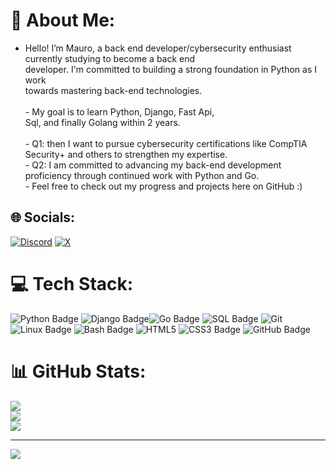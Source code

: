 # 💫 About Me:
- Hello! I’m Mauro, a back end developer/cybersecurity enthusiast currently studying to become a back end<br> developer. I'm committed to building a strong foundation in Python as I work<br> towards mastering back-end technologies.<br><br>- My goal is to learn Python, Django, Fast Api,<br> Sql, and finally Golang within 2 years.<br><br>- Q1: then I want to pursue cybersecurity certifications like CompTIA Security+ and others to strengthen my expertise. <br>- Q2: I am committed to advancing my back-end development proficiency through continued work with Python and Go. <br>- Feel free to check out my progress and projects here on GitHub :)<br>


## 🌐 Socials:
[![Discord](https://img.shields.io/badge/Discord-%237289DA.svg?logo=discord&logoColor=white)](https://discord.gg/letuga21)  [![X](https://img.shields.io/badge/X-black.svg?logo=X&logoColor=white)](https://x.com/@khabibzzz__) 

# 💻 Tech Stack:
![Python Badge](https://img.shields.io/badge/python-3670A0?logo=python&logoColor=ffdd54&style=for-the-badge)
![Django Badge](https://img.shields.io/badge/Django-092E20?logo=django&logoColor=white&style=for-the-badge)![Go Badge](https://img.shields.io/badge/Go-00ADD8?logo=go&logoColor=white&style=for-the-badge)
![SQL Badge](https://img.shields.io/badge/SQL-000?logo=MySQL&logoColor=4479A1&style=for-the-badge) ![Git](https://img.shields.io/badge/git-%23F05033.svg?style=for-the-badge&logo=git&logoColor=white) ![Linux Badge](https://img.shields.io/badge/Linux-000000?logo=linux&logoColor=white&style=for-the-badge) ![Bash Badge](https://img.shields.io/badge/Bash-4EAA25?logo=gnu-bash&logoColor=white&style=for-the-badge) 
![HTML5](https://img.shields.io/badge/HTML5-E34F26?logo=html5&logoColor=white&style=flat-square)
![CSS3 Badge](https://img.shields.io/badge/CSS3-1572B6?logo=css3&logoColor=white&style=for-the-badge)
![GitHub Badge](https://img.shields.io/badge/GitHub-181717?logo=github&logoColor=white&style=for-the-badge)




# 📊 GitHub Stats:
![](https://github-readme-stats.vercel.app/api?username=maurorossi21&theme=dark&hide_border=false&include_all_commits=false&count_private=false)<br/>
![](https://github-readme-streak-stats.herokuapp.com/?user=maurorossi21&theme=dark&hide_border=false)<br/>
![](https://github-readme-stats.vercel.app/api/top-langs/?username=maurorossi21&theme=dark&hide_border=false&include_all_commits=false&count_private=false&layout=compact)

---
[![](https://visitcount.itsvg.in/api?id=maurorossi21&icon=0&color=1)](https://visitcount.itsvg.in)

<!-- Proudly created with GPRM ( https://gprm.itsvg.in ) -->

<!---
maurorossi21/maurorossi21 is a ✨ special ✨ repository because its `README.md` (this file) appears on your GitHub profile.
You can click the Preview link to take a look at your changes.
--->

